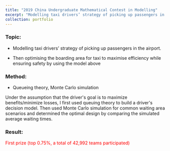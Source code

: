 ```yaml
---
title: "2019 China Undergraduate Mathematical Contest in Modelling"
excerpt: "Modelling taxi drivers’ strategy of picking up passengers in the airport."
collection: portfolio
---
```


### Topic:

- Modelling taxi drivers’ strategy of picking up passengers in the airport.

- Then optimising the boarding area for taxi to maximise efficiency while ensuring safety by using the model above

### Method:

- Queueing theory, Monte Carlo simulation

Under the assumption that the driver's goal is to maximize benefits/minimize losses, I first used queuing theory to build a driver's decision model. Then used Monte Carlo simulation for common waiting area scenarios and determined the optimal design by comparing the simulated average waiting times.


### Result:

<span style="color:red"> First prize (top 0.75%, a total of 42,992 teams participated)
